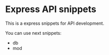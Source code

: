 # Express API snippets

This is a express snippets for API development.

You can use next snippets:

* db
* mod
